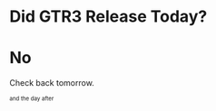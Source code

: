 # Did GTR3 Release Today?

# No
















Check back tomorrow.

<sub><sup>and the day after</sup></sub>

